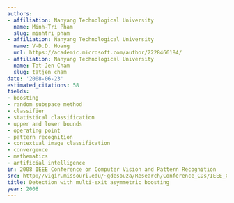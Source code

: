 ```yaml
---
authors:
- affiliation: Nanyang Technological University
  name: Minh-Tri Pham
  slug: minhtri_pham
- affiliation: Nanyang Technological University
  name: V-D.D. Hoang
  url: https://academic.microsoft.com/author/2228466184/
- affiliation: Nanyang Technological University
  name: Tat-Jen Cham
  slug: tatjen_cham
date: '2008-06-23'
estimated_citations: 58
fields:
- boosting
- random subspace method
- classifier
- statistical classification
- upper and lower bounds
- operating point
- pattern recognition
- contextual image classification
- convergence
- mathematics
- artificial intelligence
in: 2008 IEEE Conference on Computer Vision and Pattern Recognition
src: http://vigir.missouri.edu/~gdesouza/Research/Conference_CDs/IEEE_CVPR_2008/data/papers/398.pdf
title: Detection with multi-exit asymmetric boosting
year: 2008
---
```

